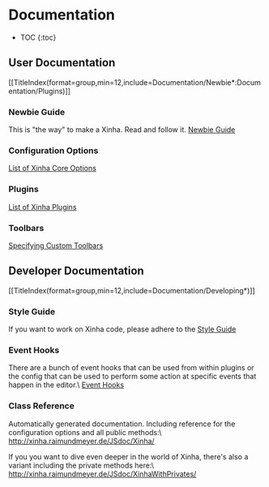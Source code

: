 # Documentation
* TOC
{:toc}

## User Documentation

[[TitleIndex(format=group,min=12,include=Documentation/Newbie*:Documentation/Plugins)]]

### Newbie Guide
This is "the way" to make a Xinha. Read and follow it. [Newbie Guide](Documentation/NewbieGuide.html)

### Configuration Options
[List of Xinha Core Options](Documentation/NewbieGuide/ConfigurationOptions.html)

### Plugins
[List of Xinha Plugins](Documentation/Plugins.html)

### Toolbars
[Specifying Custom Toolbars](Documentation/NewbieGuide/ToolBarSpecification.html)

## Developer Documentation

[[TitleIndex(format=group,min=12,include=Documentation/Developing*)]]

### Style Guide
If you want to work on Xinha code, please adhere to the [Style Guide](Documentation/DevelopingForXinha/StyleGuide.html)

### Event Hooks
There are a bunch of event hooks that can be used from within plugins or the config  that can be used to perform some action at specific events that happen in the editor.\\
[Event Hooks](Documentation/DevelopingForXinha/EventHooks.html)

### Class Reference
Automatically generated documentation. Including reference for the configuration options and all public methods:\\ http://xinha.raimundmeyer.de/JSdoc/Xinha/

If you you want to dive even deeper in the world of Xinha, there's also a variant including the private methods here:\\
http://xinha.raimundmeyer.de/JSdoc/XinhaWithPrivates/

